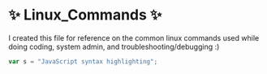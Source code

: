 # :sparkles: Linux_Commands :sparkles:

I created this file for reference on the common linux commands used while doing coding, system admin, and troubleshooting/debugging :)

<!-- JAVA comment doens't work here ... ): only html like for .md files (markdown langauge)
//comment?
-->

<!--- Trying JS with and without markdown --->
<!--WITHOUT 
var s = "JavaScript syntax highlighting";
-->

<!-- WITH ---- IT WORKS ! :D so cool.--> 

```javascript 
var s = "JavaScript syntax highlighting";
```
